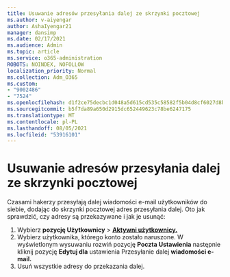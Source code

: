 ```yaml
---
title: Usuwanie adresów przesyłania dalej ze skrzynki pocztowej
ms.author: v-aiyengar
author: AshaIyengar21
manager: dansimp
ms.date: 02/17/2021
ms.audience: Admin
ms.topic: article
ms.service: o365-administration
ROBOTS: NOINDEX, NOFOLLOW
localization_priority: Normal
ms.collection: Adm_O365
ms.custom:
- "9002486"
- "7524"
ms.openlocfilehash: d1f2ce75decbc1d048a5d615cd535c58582f5b04d8cf6027d8b3f681bf04b79d
ms.sourcegitcommit: b5f7da89a650d2915dc652449623c78be6247175
ms.translationtype: MT
ms.contentlocale: pl-PL
ms.lasthandoff: 08/05/2021
ms.locfileid: "53916101"
---
```

# <a name="remove-forwarding-addresses-on-the-mailbox"></a>Usuwanie adresów przesyłania dalej ze skrzynki pocztowej

Czasami hakerzy przesyłają dalej wiadomości e-mail użytkowników do siebie, dodając do skrzynki pocztowej adres przesyłania dalej. Oto jak sprawdzić, czy adresy są przekazywane i jak je usunąć:

1. Wybierz **pozycję Użytkownicy**  >  **[Aktywni użytkownicy.](https://go.microsoft.com/fwlink/p/?linkid=834822)**
1. Wybierz użytkownika, którego konto zostało naruszone. W wyświetlonym wysuwaniu rozwiń pozycję **Poczta Ustawienia** następnie kliknij pozycję **Edytuj dla** ustawienia Przesyłanie dalej **wiadomości e-mail.**
1. Usuń wszystkie adresy do przekazania dalej.
